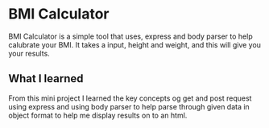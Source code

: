 # BMI Calculator

BMI Calculator is a simple tool that uses, express and body parser to help calubrate your BMI. It takes a input, height and weight, and this will give you your results.


## What I learned

From this mini project I learned the key concepts og get and post request using express and using body parser to help parse through given data in object format to help me display results on to an html.
